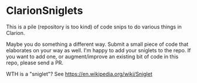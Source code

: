 # ClarionSniglets

This is a pile (repository is too kind) of code snips to do various things in Clarion. 

Maybe you do something a different way. Submit a small piece of code that elaborates on your way as well. I'm happy to add your sniglets to the repo. If you want to add one, or augment/improve an existing bit of code in this repo, please send a PR. 

WTH is a "sniglet"? See https://en.wikipedia.org/wiki/Sniglet

